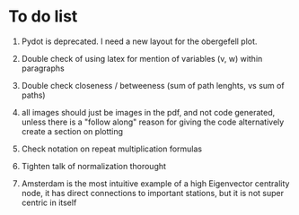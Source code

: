# To do list



1. Pydot is deprecated. I need a new layout for the obergefell plot.
2. Double check of using latex for mention of variables (v, w) within paragraphs
3. Double check closeness / betweeness (sum of path lenghts, vs sum of paths)
4. all images should just be images in the pdf, and not code generated, unless there is a "follow along"  reason for giving the code  alternatively create a section on plotting
5. Check notation on repeat multiplication formulas

6. Tighten talk of normalization thorought
7. Amsterdam is the most intuitive example of a high Eigenvector centrality node, it has direct connections to important stations, but it is not super centric in itself
